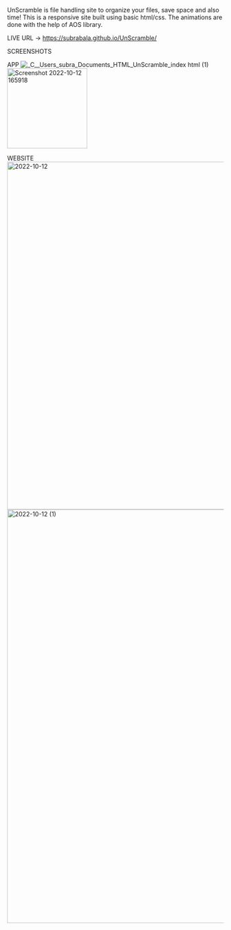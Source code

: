 UnScramble is file handling site to organize your files, save space and also time!
This is a responsive site built using basic html/css. The animations are done with the help of AOS library.


LIVE URL -> https://subrabala.github.io/UnScramble/
 
 
SCREENSHOTS 

APP
 ![_C__Users_subra_Documents_HTML_UnScramble_index html (1)](https://user-images.githubusercontent.com/89636755/195331467-213e9c2e-aa66-4b36-8e60-bac91e82898d.png)
 <img width="186" alt="Screenshot 2022-10-12 165918" src="https://user-images.githubusercontent.com/89636755/195331556-60df6e86-c5cb-42f8-8871-572ac6a609ae.png">


WEBSITE
<img width="807" alt="2022-10-12" src="https://user-images.githubusercontent.com/89636755/195330391-699cea16-cb81-4447-8424-5d1a4c1d7096.png">
<img width="960" alt="2022-10-12 (1)" src="https://user-images.githubusercontent.com/89636755/195330578-70c13891-d46a-4828-9cce-98f08e163acc.png">


